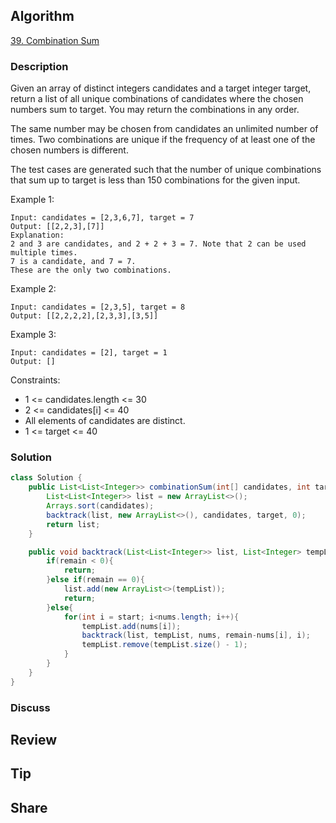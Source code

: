 ## Algorithm

[39. Combination Sum](https://leetcode.com/problems/combination-sum/description)

### Description

Given an array of distinct integers candidates and a target integer target, return a list of all unique combinations of candidates where the chosen numbers sum to target. You may return the combinations in any order.

The same number may be chosen from candidates an unlimited number of times. Two combinations are unique if the  frequency of at least one of the chosen numbers is different.

The test cases are generated such that the number of unique combinations that sum up to target is less than 150 combinations for the given input.

Example 1:

```
Input: candidates = [2,3,6,7], target = 7
Output: [[2,2,3],[7]]
Explanation:
2 and 3 are candidates, and 2 + 2 + 3 = 7. Note that 2 can be used multiple times.
7 is a candidate, and 7 = 7.
These are the only two combinations.
```

Example 2:

```
Input: candidates = [2,3,5], target = 8
Output: [[2,2,2,2],[2,3,3],[3,5]]
```

Example 3:

```
Input: candidates = [2], target = 1
Output: []
```

Constraints:

- 1 <= candidates.length <= 30
- 2 <= candidates[i] <= 40
- All elements of candidates are distinct.
- 1 <= target <= 40

### Solution

```java
class Solution {
    public List<List<Integer>> combinationSum(int[] candidates, int target) {
        List<List<Integer>> list = new ArrayList<>();
        Arrays.sort(candidates);
        backtrack(list, new ArrayList<>(), candidates, target, 0);
        return list;
    }

    public void backtrack(List<List<Integer>> list, List<Integer> tempList, int[] nums, int remain, int start){
        if(remain < 0){
            return;
        }else if(remain == 0){
            list.add(new ArrayList<>(tempList));
            return;
        }else{
            for(int i = start; i<nums.length; i++){
                tempList.add(nums[i]);
                backtrack(list, tempList, nums, remain-nums[i], i);
                tempList.remove(tempList.size() - 1);
            }
        }
    }
}
```

### Discuss

## Review


## Tip


## Share
